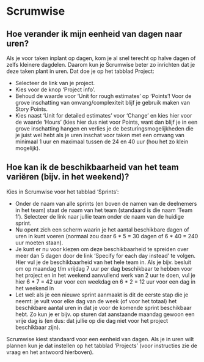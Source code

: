 # Scrumwise

## Hoe verander ik mijn eenheid van dagen naar uren?

Als je voor taken inplant op dagen, kom je al snel terecht op halve dagen of zelfs kleinere dagdelen. Daarom kun je
Scrumwise beter zo inrichten dat je deze taken plant in uren. Dat doe je op het tabblad Project:

- Selecteer de link van je project.
- Kies voor de knop ‘Project info’.
- Behoud de waarde voor ‘Unit for rough estimates’ op
‘Points’! Voor de grove inschatting van omvang/complexiteit blijf je gebruik maken van Story Points. 
- Kies naast ‘Unit for detailed estimates’ voor ‘Change’ en kies hier voor de waarde ‘Hours’ (kies hier dus niet voor Points, want dan
blijf je in een grove inschatting hangen en verlies je de besturingsmogelijkheden die je juist wel hebt als je uren
inschat voor taken met een omvang van minimaal 1 uur en maximaal tussen de 24 en 40 uur (hou het zo klein mogelijk).

## Hoe kan ik de beschikbaarheid van het team variëren (bijv. in het weekend)?

Kies in Scrumwise voor het tabblad ‘Sprints’:

- Onder de naam van alle sprints (en boven de namen van de deelnemers in het team) staat de naam van het team (standaard
is die naam ‘Team 1’). Selecteer de link naar jullie team onder de naam van de huidige sprint. 
- Nu opent zich een scherm waarin je het aantal beschikbare dagen of uren in kunt voeren (normaal zou daar 6 * 5 = 30 dagen of 6 * 40 = 240 uur
moeten staan). 
- Je kunt er nu voor kiezen om deze beschikbaarheid te spreiden over meer dan 5 dagen door de link ‘Specify
for each day instead’ te volgen. Hier vul je de beschikbaarheid van het hele team in. Als je bijv. besluit om op maandag
t/m vrijdag 7 uur per dag beschikbaar te hebben voor het project en in het weekend aanvullend werk van 2 uur te doen,
vul je hier 6 * 7 = 42 uur voor een weekdag en 6 * 2 = 12 uur voor een dag in het weekend in
- Let wel: als je een nieuwe sprint aanmaakt is dit de eerste stap die je neemt: je vult voor elke dag van de week (of voor het totaal) het
beschikbare aantal uren in dat je voor de komende sprint beschikbaar hebt. Zo kun je er bijv. op sturen dat aanstaande
maandag gewoon een vrije dag is (en dus: dat jullie op die dag niet voor het project beschikbaar zijn). 
  
Scrumwise kiest
standaard voor een eenheid van dagen. Als je in uren wilt plannen kun je dat instellen op het tabblad ‘Projects’ (voor
instructies zie de vraag en het antwoord hierboven).